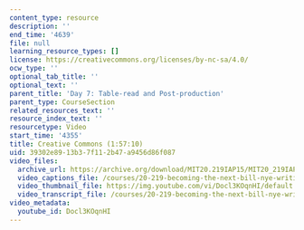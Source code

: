 ```yaml
---
content_type: resource
description: ''
end_time: '4639'
file: null
learning_resource_types: []
license: https://creativecommons.org/licenses/by-nc-sa/4.0/
ocw_type: ''
optional_tab_title: ''
optional_text: ''
parent_title: 'Day 7: Table-read and Post-production'
parent_type: CourseSection
related_resources_text: ''
resource_index_text: ''
resourcetype: Video
start_time: '4355'
title: Creative Commons (1:57:10)
uid: 39302e89-13b3-7f11-2b47-a9456d86f087
video_files:
  archive_url: https://archive.org/download/MIT20.219IAP15/MIT20_219IAP15_D07P2_300k.mp4
  video_captions_file: /courses/20-219-becoming-the-next-bill-nye-writing-and-hosting-the-educational-show-january-iap-2015/32e1438415cc51feab8880c57dc152c0_Docl3KOqnHI.vtt
  video_thumbnail_file: https://img.youtube.com/vi/Docl3KOqnHI/default.jpg
  video_transcript_file: /courses/20-219-becoming-the-next-bill-nye-writing-and-hosting-the-educational-show-january-iap-2015/11f531259d6264351d01e21eecd92a8e_Docl3KOqnHI.pdf
video_metadata:
  youtube_id: Docl3KOqnHI
---
```

